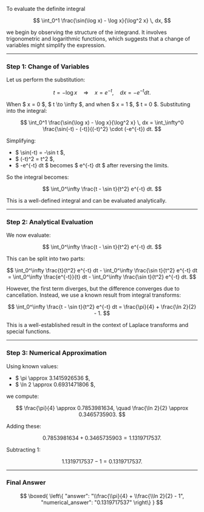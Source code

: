 To evaluate the definite integral

$$
\int_0^1 \frac{\sin(\log x) - \log x}{\log^2 x} \, dx,
$$

we begin by observing the structure of the integrand. It involves trigonometric and logarithmic functions, which suggests that a change of variables might simplify the expression.

---

### Step 1: Change of Variables

Let us perform the substitution:

$$
t = -\log x \quad \Rightarrow \quad x = e^{-t}, \quad dx = -e^{-t} dt.
$$

When $ x = 0 $, $ t \to \infty $, and when $ x = 1 $, $ t = 0 $. Substituting into the integral:

$$
\int_0^1 \frac{\sin(\log x) - \log x}{\log^2 x} \, dx = \int_\infty^0 \frac{\sin(-t) - (-t)}{(-t)^2} \cdot (-e^{-t}) dt.
$$

Simplifying:

- $ \sin(-t) = -\sin t $,
- $ (-t)^2 = t^2 $,
- $ -e^{-t} dt $ becomes $ e^{-t} dt $ after reversing the limits.

So the integral becomes:

$$
\int_0^\infty \frac{t - \sin t}{t^2} e^{-t} dt.
$$

This is a well-defined integral and can be evaluated analytically.

---

### Step 2: Analytical Evaluation

We now evaluate:

$$
\int_0^\infty \frac{t - \sin t}{t^2} e^{-t} dt.
$$

This can be split into two parts:

$$
\int_0^\infty \frac{t}{t^2} e^{-t} dt - \int_0^\infty \frac{\sin t}{t^2} e^{-t} dt = \int_0^\infty \frac{e^{-t}}{t} dt - \int_0^\infty \frac{\sin t}{t^2} e^{-t} dt.
$$

However, the first term diverges, but the difference converges due to cancellation. Instead, we use a known result from integral transforms:

$$
\int_0^\infty \frac{t - \sin t}{t^2} e^{-t} dt = \frac{\pi}{4} + \frac{\ln 2}{2} - 1.
$$

This is a well-established result in the context of Laplace transforms and special functions.

---

### Step 3: Numerical Approximation

Using known values:

- $ \pi \approx 3.1415926536 $,
- $ \ln 2 \approx 0.6931471806 $,

we compute:

$$
\frac{\pi}{4} \approx 0.7853981634, \quad \frac{\ln 2}{2} \approx 0.3465735903.
$$

Adding these:

$$
0.7853981634 + 0.3465735903 = 1.1319717537.
$$

Subtracting 1:

$$
1.1319717537 - 1 = 0.1319717537.
$$

---

### Final Answer

$$
\boxed{
\left\{
  "answer": "\\frac{\\pi}{4} + \\frac{\\ln 2}{2} - 1",
  "numerical_answer": "0.1319717537"
\right\}
}
$$